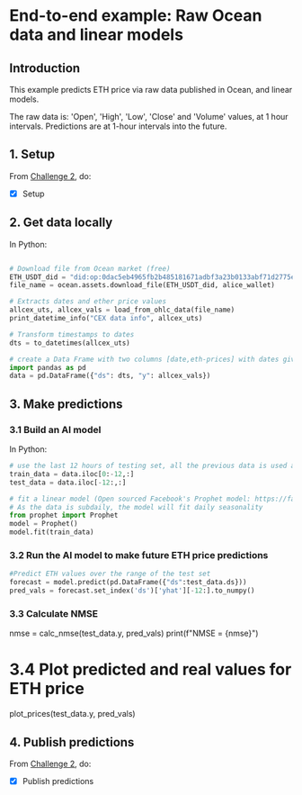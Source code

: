 <!--
Copyright 2022 Ocean Protocol Foundation
SPDX-License-Identifier: Apache-2.0
-->

# End-to-end example: Raw Ocean data and linear models

## Introduction

This example predicts ETH price via raw data published in Ocean, and linear models.

The raw data is: 'Open', 'High', 'Low', 'Close' and 'Volume' values, at 1 hour intervals. Predictions are at 1-hour intervals into the future.

## 1. Setup


From [Challenge 2](../challenges/main2.md), do:
- [x] Setup

## 2. Get data locally

In Python:

```python

# Download file from Ocean market (free)
ETH_USDT_did = "did:op:0dac5eb4965fb2b485181671adbf3a23b0133abf71d2775eda8043e8efc92d19"
file_name = ocean.assets.download_file(ETH_USDT_did, alice_wallet)

# Extracts dates and ether price values
allcex_uts, allcex_vals = load_from_ohlc_data(file_name)
print_datetime_info("CEX data info", allcex_uts)

# Transform timestamps to dates
dts = to_datetimes(allcex_uts)

# create a Data Frame with two columns [date,eth-prices] with dates given in intervals of 1-hour
import pandas as pd
data = pd.DataFrame({"ds": dts, "y": allcex_vals})
```

## 3.  Make predictions

### 3.1  Build an AI model

In Python:

```python
# use the last 12 hours of testing set, all the previous data is used as training
train_data = data.iloc[0:-12,:]
test_data = data.iloc[-12:,:]

# fit a linear model (Open sourced Facebook's Prophet model: https://facebook.github.io/prophet/)
# As the data is subdaily, the model will fit daily seasonality
from prophet import Prophet
model = Prophet()
model.fit(train_data)
```

### 3.2  Run the AI model to make future ETH price predictions

```python
#Predict ETH values over the range of the test set
forecast = model.predict(pd.DataFrame({"ds":test_data.ds}))
pred_vals = forecast.set_index('ds')['yhat'][-12:].to_numpy()
```

### 3.3 Calculate NMSE

nmse = calc_nmse(test_data.y, pred_vals)
print(f"NMSE = {nmse}")

# 3.4 Plot predicted and real values for ETH price
plot_prices(test_data.y, pred_vals)


## 4.  Publish predictions
From [Challenge 2](../challenges/main2.md), do:
- [x] Publish predictions